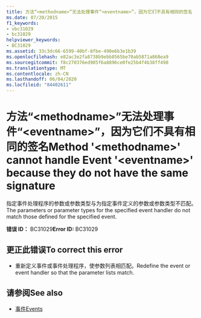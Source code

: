 ```yaml
---
title: 方法“<methodname>”无法处理事件“<eventname>”，因为它们不具有相同的签名
ms.date: 07/20/2015
f1_keywords:
- vbc31029
- bc31029
helpviewer_keywords:
- BC31029
ms.assetid: 33c3dc66-6599-40bf-8fbe-490e6b3e1b39
ms.openlocfilehash: e82ac3e2fa8738b9ebb8565be70ab5871a868ea9
ms.sourcegitcommit: f8c270376ed905f6a8896ce0fe25b4f4b38ff498
ms.translationtype: MT
ms.contentlocale: zh-CN
ms.lasthandoff: 06/04/2020
ms.locfileid: "84402611"
---
```

# <a name="method-methodname-cannot-handle-event-eventname-because-they-do-not-have-the-same-signature"></a><span data-ttu-id="68356-102">方法“\<methodname>”无法处理事件“\<eventname>”，因为它们不具有相同的签名</span><span class="sxs-lookup"><span data-stu-id="68356-102">Method '\<methodname>' cannot handle Event '\<eventname>' because they do not have the same signature</span></span>
<span data-ttu-id="68356-103">指定事件处理程序的参数或参数类型与为指定事件定义的参数或参数类型不匹配。</span><span class="sxs-lookup"><span data-stu-id="68356-103">The parameters or parameter types for the specified event handler do not match those defined for the specified event.</span></span>  
  
 <span data-ttu-id="68356-104">**错误 ID：** BC31029</span><span class="sxs-lookup"><span data-stu-id="68356-104">**Error ID:** BC31029</span></span>  
  
## <a name="to-correct-this-error"></a><span data-ttu-id="68356-105">更正此错误</span><span class="sxs-lookup"><span data-stu-id="68356-105">To correct this error</span></span>  
  
- <span data-ttu-id="68356-106">重新定义事件或事件处理程序，使参数列表相匹配。</span><span class="sxs-lookup"><span data-stu-id="68356-106">Redefine the event or event handler so that the parameter lists match.</span></span>  
  
## <a name="see-also"></a><span data-ttu-id="68356-107">请参阅</span><span class="sxs-lookup"><span data-stu-id="68356-107">See also</span></span>

- [<span data-ttu-id="68356-108">事件</span><span class="sxs-lookup"><span data-stu-id="68356-108">Events</span></span>](../programming-guide/language-features/events/index.md)
